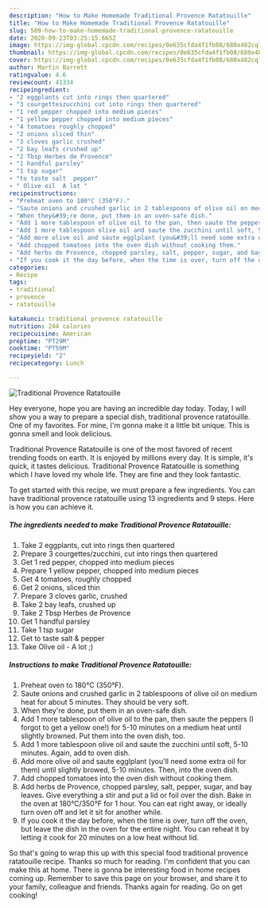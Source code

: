 ```yaml
---
description: "How to Make Homemade Traditional Provence Ratatouille"
title: "How to Make Homemade Traditional Provence Ratatouille"
slug: 509-how-to-make-homemade-traditional-provence-ratatouille
date: 2020-09-23T03:25:15.665Z
image: https://img-global.cpcdn.com/recipes/0e635cfda4f1fb08/680x482cq70/traditional-provence-ratatouille-recipe-main-photo.jpg
thumbnail: https://img-global.cpcdn.com/recipes/0e635cfda4f1fb08/680x482cq70/traditional-provence-ratatouille-recipe-main-photo.jpg
cover: https://img-global.cpcdn.com/recipes/0e635cfda4f1fb08/680x482cq70/traditional-provence-ratatouille-recipe-main-photo.jpg
author: Martin Barrett
ratingvalue: 4.6
reviewcount: 41334
recipeingredient:
- "2 eggplants cut into rings then quartered"
- "3 courgetteszucchini cut into rings then quartered"
- "1 red pepper chopped into medium pieces"
- "1 yellow pepper chopped into medium pieces"
- "4 tomatoes roughly chopped"
- "2 onions sliced thin"
- "3 cloves garlic crushed"
- "2 bay leafs crushed up"
- "2 Tbsp Herbes de Provence"
- "1 handful parsley"
- "1 tsp sugar"
- "to taste salt  pepper"
- " Olive oil  A lot "
recipeinstructions:
- "Preheat oven to 180°C (350°F)."
- "Saute onions and crushed garlic in 2 tablespoons of olive oil on medium heat for about 5 minutes. They should be very soft."
- "When they&#39;re done, put them in an oven-safe dish."
- "Add 1 more tablespoon of olive oil to the pan, then saute the peppers (I forgot to get a yellow one!) for 5-10 minutes on a medium heat until slightly browned. Put them into the oven dish, too."
- "Add 1 more tablespoon olive oil and saute the zucchini until soft, 5-10 minutes. Again, add to oven dish."
- "Add more olive oil and saute egglplant (you&#39;ll need some extra oil for them) until slightly browed, 5-10 minutes. Then, into the oven dish."
- "Add chopped tomatoes into the oven dish without cooking them."
- "Add herbs de Provence, chopped parsley, salt, pepper, sugar, and bay leaves. Give everything a stir and put a lid or foil over the dish. Bake in the oven at 180°C/350°F for 1 hour. You can eat right away, or ideally turn oven off and let it sit for another while."
- "If you cook it the day before, when the time is over, turn off the oven, but leave the dish in the oven for the entire night. You can reheat it by letting it cook for 20 minutes on a low heat without lid."
categories:
- Recipe
tags:
- traditional
- provence
- ratatouille

katakunci: traditional provence ratatouille 
nutrition: 244 calories
recipecuisine: American
preptime: "PT29M"
cooktime: "PT59M"
recipeyield: "2"
recipecategory: Lunch

---
```



![Traditional Provence Ratatouille](https://img-global.cpcdn.com/recipes/0e635cfda4f1fb08/680x482cq70/traditional-provence-ratatouille-recipe-main-photo.jpg)

Hey everyone, hope you are having an incredible day today. Today, I will show you a way to prepare a special dish, traditional provence ratatouille. One of my favorites. For mine, I'm gonna make it a little bit unique. This is gonna smell and look delicious.

Traditional Provence Ratatouille is one of the most favored of recent trending foods on earth. It is enjoyed by millions every day. It is simple, it's quick, it tastes delicious. Traditional Provence Ratatouille is something which I have loved my whole life. They are fine and they look fantastic.




To get started with this recipe, we must prepare a few ingredients. You can have traditional provence ratatouille using 13 ingredients and 9 steps. Here is how you can achieve it.

<!--inarticleads1-->

##### The ingredients needed to make Traditional Provence Ratatouille:

1. Take 2 eggplants, cut into rings then quartered
1. Prepare 3 courgettes/zucchini, cut into rings then quartered
1. Get 1 red pepper, chopped into medium pieces
1. Prepare 1 yellow pepper, chopped into medium pieces
1. Get 4 tomatoes, roughly chopped
1. Get 2 onions, sliced thin
1. Prepare 3 cloves garlic, crushed
1. Take 2 bay leafs, crushed up
1. Take 2 Tbsp Herbes de Provence
1. Get 1 handful parsley
1. Take 1 tsp sugar
1. Get to taste salt &amp; pepper
1. Take  Olive oil - A lot ;)




<!--inarticleads2-->

##### Instructions to make Traditional Provence Ratatouille:

1. Preheat oven to 180°C (350°F).
1. Saute onions and crushed garlic in 2 tablespoons of olive oil on medium heat for about 5 minutes. They should be very soft.
1. When they&#39;re done, put them in an oven-safe dish.
1. Add 1 more tablespoon of olive oil to the pan, then saute the peppers (I forgot to get a yellow one!) for 5-10 minutes on a medium heat until slightly browned. Put them into the oven dish, too.
1. Add 1 more tablespoon olive oil and saute the zucchini until soft, 5-10 minutes. Again, add to oven dish.
1. Add more olive oil and saute egglplant (you&#39;ll need some extra oil for them) until slightly browed, 5-10 minutes. Then, into the oven dish.
1. Add chopped tomatoes into the oven dish without cooking them.
1. Add herbs de Provence, chopped parsley, salt, pepper, sugar, and bay leaves. Give everything a stir and put a lid or foil over the dish. Bake in the oven at 180°C/350°F for 1 hour. You can eat right away, or ideally turn oven off and let it sit for another while.
1. If you cook it the day before, when the time is over, turn off the oven, but leave the dish in the oven for the entire night. You can reheat it by letting it cook for 20 minutes on a low heat without lid.




So that's going to wrap this up with this special food traditional provence ratatouille recipe. Thanks so much for reading. I'm confident that you can make this at home. There is gonna be interesting food in home recipes coming up. Remember to save this page on your browser, and share it to your family, colleague and friends. Thanks again for reading. Go on get cooking!
